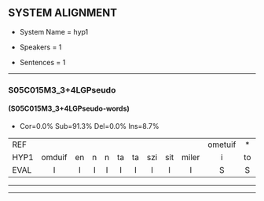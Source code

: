 
## SYSTEM ALIGNMENT

- System Name = hyp1

- Speakers = 1

- Sentences = 1

---

### S05C015M3_3+4LGPseudo

#### (S05C015M3_3+4LGPseudo-words)

- Cor=0.0%	Sub=91.3%	Del=0.0%	Ins=8.7%

|  |  |  |  |  |  |  |  |  |  |  |  |  |  |  |  |  |  |  |  |  |  |  |  |  |  |  |  |  |  |  |  |  |  |  |  |  |  |  |  |  |  |  |  |  |  |  |  |  |  |  |  |  |  |  |  |  |  |  |  |  |  |  |  |  |  |  |  |  |  |  |  |  |  |  |  |  |  |  |  |  |  |  |  |  |  |  |  |  |  |  |  |  |  |  |  |  |  |  |  |  |  |  |  |
|:--- |:---:|:---:|:---:|:---:|:---:|:---:|:---:|:---:|:---:|:---:|:---:|:---:|:---:|:---:|:---:|:---:|:---:|:---:|:---:|:---:|:---:|:---:|:---:|:---:|:---:|:---:|:---:|:---:|:---:|:---:|:---:|:---:|:---:|:---:|:---:|:---:|:---:|:---:|:---:|:---:|:---:|:---:|:---:|:---:|:---:|:---:|:---:|:---:|:---:|:---:|:---:|:---:|:---:|:---:|:---:|:---:|:---:|:---:|:---:|:---:|:---:|:---:|:---:|:---:|:---:|:---:|:---:|:---:|:---:|:---:|:---:|:---:|:---:|:---:|:---:|:---:|:---:|:---:|:---:|:---:|:---:|:---:|:---:|:---:|:---:|:---:|:---:|:---:|:---:|:---:|:---:|:---:|:---:|:---:|:---:|:---:|:---:|:---:|:---:|:---:|:---:|:---:|:---:|
| REF |  |  |  |  |  |  |  |  |  | ometuif | * | * | toejietsen | * | oonwijlen | jattesiet | * | * | nurudien | stoenydaas | * | * | * | * | deuveltek | juitonie | * | * | gevijdel | sidowaan | spekkeraai | wachteniek | verpierik | nappegreeuw | mantaroen | schielendaspen | crobeklunker | * | * | * | kabbestepen | * | verwarig | ooiebiekje | * | fandelig | jalekrewen | * | * | * | smoralij | zeekvlachine | * | * | * | kanaroe | * | * | toineetlijgen | * | * | * | * | meitsegrok | * | * | * | * | kantelogsten | * | * | * | * | * | ondermind | choporatie | * | * | * | * | * | * | zennebral | * | * | ijraspangen | * | blottenduuf | * | * | girdofhaalder | * | * | * | * | tobbermoeit | poentalschouden | havedil | * | verbrakkertje | gerauwejaak | * | hapeneren |
| HYP1 | omduif | en | n | n | ta | ta | szi | sit | miler | i | to | ne | ta | ts | du | vil | tak | je | je | tonil | ge | fedv | cido | man | speker | wah | den | tir | sur | pr | nou | e | e | maneun | sgelde | spa | gro | b | be | lukr | kames | de | pen | ser | h | b | b | co | van | del | di | ja | ol | gun | en | sm | g | ze | ti | ag | go | t | to | se | ne | e | ne | s | grik | conntelo | te | ondermd | pu | po | g | ti | sen | neba | go | er | go | pan | brlo | dedef | ge | ge | do | vea | uder | dode | mudd | po | da | ha | have | geel | s | ba | gta | g | u | houeng | en |
| EVAL | I | I | I | I | I | I | I | I | I | S | S | S | S | S | S | S | S | S | S | S | S | S | S | S | S | S | S | S | S | S | S | S | S | S | S | S | S | S | S | S | S | S | S | S | S | S | S | S | S | S | S | S | S | S | S | S | S | S | S | S | S | S | S | S | S | S | S | S | S | S | S | S | S | S | S | S | S | S | S | S | S | S | S | S | S | S | S | S | S | S | S | S | S | S | S | S | S | S | S | S | S | S | S |
---

---
